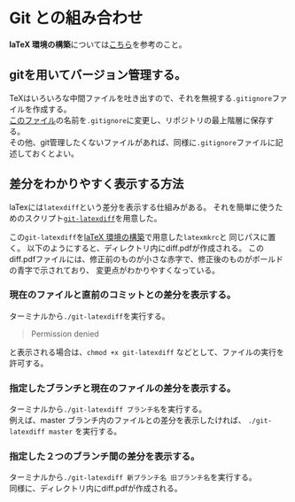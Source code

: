 # Git との組み合わせ

**laTeX 環境の構築**については[こちら](get_started.md)を参考のこと。

## gitを用いてバージョン管理する。
TeXはいろいろな中間ファイルを吐き出すので、それを無視する`.gitignore`ファイルを作成する。  
[このファイル](gitignore)の名前を`.gitignore`に変更し、リポジトリの最上階層に保存する。  
その他、git管理したくないファイルがあれば、同様に`.gitignore`ファイルに記述しておくとよい。

## 差分をわかりやすく表示する方法
laTexには`latexdiff`という差分を表示する仕組みがある。
それを簡単に使うためのスクリプト[`git-latexdiff`](git-latexdiff)を用意した。

この`git-latexdiff`を[laTeX 環境の構築](get_started.md)で用意した`latexmkrc`と
同じパスに置く。
以下のようにすると、ディレクトリ内にdiff.pdfが作成される。
このdiff.pdfファイルには、修正前のものが小さな赤字で、修正後のものがボールドの青字で示されており、
変更点がわかりやすくなっている。


### 現在のファイルと直前のコミットとの差分を表示する。
ターミナルから`./git-latexdiff`を実行する。  
> Permission denied  

と表示される場合は、`chmod +x git-latexdiff` などとして、ファイルの実行を許可する。


### 指定したブランチと現在のファイルの差分を表示する。
ターミナルから`./git-latexdiff ブランチ名`を実行する。  
例えば、master ブランチ内のファイルとの差分を表示したければ、
`./git-latexdiff master`
を実行する。


### 指定した２つのブランチ間の差分を表示する。
ターミナルから`./git-latexdiff 新ブランチ名 旧ブランチ名`を実行する。  
同様に、ディレクトリ内にdiff.pdfが作成される。
